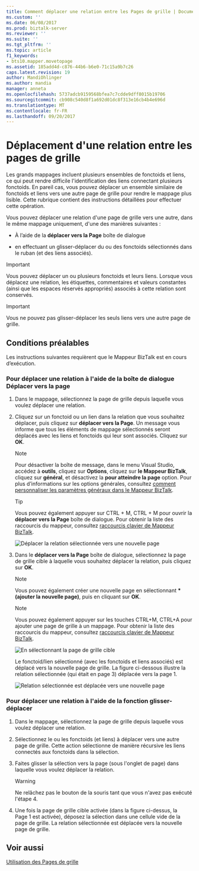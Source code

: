 ```yaml
---
title: Comment déplacer une relation entre les Pages de grille | Documents Microsoft
ms.custom: ''
ms.date: 06/08/2017
ms.prod: biztalk-server
ms.reviewer: ''
ms.suite: ''
ms.tgt_pltfrm: ''
ms.topic: article
f1_keywords:
- bts10.mapper.movetopage
ms.assetid: 185add4d-c876-44b6-b6e0-71c15a9b7c26
caps.latest.revision: 19
author: MandiOhlinger
ms.author: mandia
manager: anneta
ms.openlocfilehash: 5737adcb9159568bfea7c7cdde9dff8015b19706
ms.sourcegitcommit: cb908c540d8f1a692d01dc8f313e16cb4b4e696d
ms.translationtype: MT
ms.contentlocale: fr-FR
ms.lasthandoff: 09/20/2017
---
```

# <a name="how-to-move-a-relationship-between-grid-pages"></a>Déplacement d'une relation entre les pages de grille
Les grands mappages incluent plusieurs ensembles de fonctoids et liens, ce qui peut rendre difficile l'identification des liens connectant plusieurs fonctoids. En pareil cas, vous pouvez déplacer un ensemble similaire de fonctoids et liens vers une autre page de grille pour rendre le mappage plus lisible. Cette rubrique contient des instructions détaillées pour effectuer cette opération.  
  
 Vous pouvez déplacer une relation d'une page de grille vers une autre, dans le même mappage uniquement, d'une des manières suivantes :  
  
-   À l’aide de la **déplacer vers la Page** boîte de dialogue  
  
-   en effectuant un glisser-déplacer du ou des fonctoids sélectionnés dans le ruban (et des liens associés).  
  
> [!IMPORTANT]
>  Vous pouvez déplacer un ou plusieurs fonctoids et leurs liens. Lorsque vous déplacez une relation, les étiquettes, commentaires et valeurs constantes (ainsi que les espaces réservés appropriés) associés à cette relation sont conservés.  
  
> [!IMPORTANT]
>  Vous ne pouvez pas glisser-déplacer les seuls liens vers une autre page de grille.  
  
## <a name="prerequisites"></a>Conditions préalables  
 Les instructions suivantes requièrent que le Mappeur BizTalk est en cours d’exécution.  
  
### <a name="to-move-a-relationship-using-move-to-page-dialog-box"></a>Pour déplacer une relation à l'aide de la boîte de dialogue Déplacer vers la page  
  
1.  Dans le mappage, sélectionnez la page de grille depuis laquelle vous voulez déplacer une relation.  
  
2.  Cliquez sur un fonctoid ou un lien dans la relation que vous souhaitez déplacer, puis cliquez sur **déplacer vers la Page**. Un message vous informe que tous les éléments de mappage sélectionnés seront déplacés avec les liens et fonctoids qui leur sont associés. Cliquez sur **OK**.  
  
    > [!NOTE]
    >  Pour désactiver la boîte de message, dans le menu Visual Studio, accédez à **outils**, cliquez sur **Options**, cliquez sur **le Mappeur BizTalk**, cliquez sur **général**, et désactivez la **pour atteindre la page** option. Pour plus d’informations sur les options générales, consultez [comment personnaliser les paramètres généraux dans le Mappeur BizTalk](../core/how-to-customize-general-settings-in-biztalk-mapper.md).  
  
    > [!TIP]
    >  Vous pouvez également appuyer sur CTRL + M, CTRL + M pour ouvrir la **déplacer vers la Page** boîte de dialogue. Pour obtenir la liste des raccourcis du mappeur, consultez [raccourcis clavier de Mappeur BizTalk](../core/biztalk-mapper-keyboard-shortcuts.md).  
  
     ![Déplacer la relation sélectionnée vers une nouvelle page](../core/media/moving-a-functoid-new.gif "Moving_a_functoid_new")  
  
3.  Dans le **déplacer vers la Page** boîte de dialogue, sélectionnez la page de grille cible à laquelle vous souhaitez déplacer la relation, puis cliquez sur **OK**.  
  
    > [!NOTE]
    >  Vous pouvez également créer une nouvelle page en sélectionnant  **\*(ajouter la nouvelle page)**, puis en cliquant sur **OK**.  
  
    > [!NOTE]
    >  Vous pouvez également appuyer sur les touches CTRL+M, CTRL+A pour ajouter une page de grille à un mappage. Pour obtenir la liste des raccourcis du mappeur, consultez [raccourcis clavier de Mappeur BizTalk](../core/biztalk-mapper-keyboard-shortcuts.md).  
  
     ![En sélectionnant la page de grille cible](../core/media/moving-a-functoid-step4.gif "Moving_a_functoid_Step4")  
  
     Le fonctoid/lien sélectionné (avec les fonctoids et liens associés) est déplacé vers la nouvelle page de grille. La figure ci-dessous illustre la relation sélectionnée (qui était en page 3) déplacée vers la page 1.  
  
     ![Relation sélectionnée est déplacée vers une nouvelle page](../core/media/moving-a-functoid-new2.gif "Moving_a_functoid_new2")  
  
### <a name="to-move-a-relationship-using-drag-and-drop"></a>Pour déplacer une relation à l'aide de la fonction glisser-déplacer  
  
1.  Dans le mappage, sélectionnez la page de grille depuis laquelle vous voulez déplacer une relation.  
  
2.  Sélectionnez le ou les fonctoids (et liens) à déplacer vers une autre page de grille. Cette action sélectionne de manière récursive les liens connectés aux fonctoids dans la sélection.  
  
3.  Faites glisser la sélection vers la page (sous l'onglet de page) dans laquelle vous voulez déplacer la relation.  
  
    > [!WARNING]
    >  Ne relâchez pas le bouton de la souris tant que vous n'avez pas exécuté l'étape 4.  
  
4.  Une fois la page de grille cible activée (dans la figure ci-dessus, la Page 1 est activée), déposez la sélection dans une cellule vide de la page de grille. La relation sélectionnée est déplacée vers la nouvelle page de grille.  
  
## <a name="see-also"></a>Voir aussi  
 [Utilisation des Pages de grille](../core/working-with-grid-pages.md)
